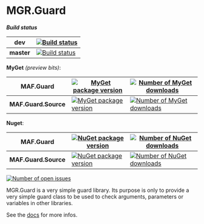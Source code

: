 MGR.Guard
===

_**Build status**_

| dev        | [![Build status][appveyor-dev-svg]][appveyor-dev]       |
|------------|---------------------------------------------------------|
| **master** | [![Build status][appveyor-master-svg]][appveyor-master] |

**MyGet** *(preview bits)*:

| MAF.Guard        | [![MyGet package version][myget-svg]][nuget] | [![Number of MyGet downloads][mygetDownload-svg]][mygetDownload] |
|--|--|--|
| **MAF.Guard.Source** | [![MyGet package version][myget-source-svg]][myget-source] | [![Number of MyGet downloads][mygetDownload-source-svg]][mygetDownload-source] |

**Nuget**:

| MAF.Guard        | [![NuGet package version][nuget-svg]][nuget] | [![Number of NuGet downloads][nugetDownload-svg]][nugetDownload] |
|--|--|--|
| **MAF.Guard.Source** | [![NuGet package version][nuget-source-svg]][nuget-source] | [![Number of NuGet downloads][nugetDownload-source-svg]][nugetDownload-source] |

[![Number of open issues][githubIssues-svg]][githubIssues]

MGR.Guard is a very simple guard library.
Its purpose is only to provide a very simple guard class
to be used to check arguments,
parameters or variables in other libraries.


See the [docs](/docs/index.md) for more infos.

   [appveyor-dev]: https://ci.appveyor.com/project/mgrosperrin/guard
   [appveyor-dev-svg]: https://ci.appveyor.com/api/projects/status/l6l396cksltia027/branch/dev?svg=true
   [appveyor-master]: https://ci.appveyor.com/project/mgrosperrin/guard
   [appveyor-master-svg]: https://ci.appveyor.com/api/projects/status/l6l396cksltia027/branch/master?svg=true
   [nuget]: http://www.nuget.org/packages/MGR.Guard/
   [nuget-svg]: http://img.shields.io/nuget/v/MGR.Guard.svg
   [nugetDownload]: http://www.nuget.org/stats/packages/MGR.Guard?groupby=Version
   [nugetDownload-svg]: http://img.shields.io/nuget/dt/MGR.Guard.svg
   [nuget-source]: http://www.nuget.org/packages/MGR.Guard.Source/
   [nuget-source-svg]: http://img.shields.io/nuget/v/MGR.Guard.Source.svg
   [nugetDownload-source]: http://www.nuget.org/stats/packages/MGR.Guard.Source?groupby=Version
   [nugetDownload-source-svg]: http://img.shields.io/nuget/dt/MGR.Guard.svg
   [myget]: https://www.myget.org/feed/mgrosperrin/package/nuget/MGR.Guard/
   [myget-svg]: http://img.shields.io/nuget/v/MGR.Guard.svg
   [mygetDownload]: https://www.myget.org/feed/mgrosperrin/package/nuget/MGR.Guard/
   [mygetDownload-svg]: http://img.shields.io/myget/mgrosperrin/dt/MGR.Guard.svg
   [myget-source]: https://www.myget.org/feed/mgrosperrin/package/nuget/MGR.Guard.Source/
   [myget-source-svg]: http://img.shields.io/nuget/v/MGR.Guard.Source.svg
   [mygetDownload-source]: https://www.myget.org/feed/mgrosperrin/package/nuget/MGR.Guard.Source/
   [mygetDownload-source-svg]: http://img.shields.io/myget/mgrosperrin/dt/MGR.Guard.Source.svg
   [githubIssues]: https://github.com/mgrosperrin/guard/issues
   [githubIssues-svg]: http://img.shields.io/github/issues/mgrosperrin/guard.svg
